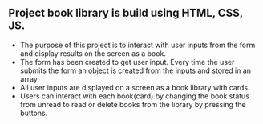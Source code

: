 ## Project book library is build using HTML, CSS, JS.

- The purpose of this project is to interact with user inputs from the form and display results on the screen as a book.
- The form has been created to get user input. Every time the user submits the form an object is created from the inputs and stored in an array.
- All user inputs are displayed on a screen as a book library with cards.
- Users can interact with each book(card) by changing the book status from unread to read or delete books from the library by pressing the buttons.
